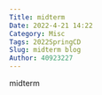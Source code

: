 ```yaml
---
Title: midterm
Date: 2022-4-21 14:22
Category: Misc
Tags: 2022SpringCD
Slug: midterm blog
Author: 40923227
---
```

midterm

<!-- PELICAN_END_SUMMARY -->



